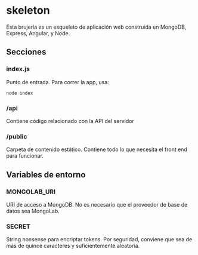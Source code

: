 # skeleton

Esta brujería es un esqueleto de aplicación web construida en MongoDB, Express, Angular, y Node.

## Secciones

### index.js
Punto de entrada. Para correr la app, usa:
```
node index
```

### /api
Contiene código relacionado con la API del servidor

### /public
Carpeta de contenido estático. Contiene todo lo que necesita el front end para funcionar.

## Variables de entorno

### MONGOLAB_URI
URI de acceso a MongoDB.
No es necesario que el proveedor de base de datos sea MongoLab.

### SECRET
String nonsense para encriptar tokens. Por seguridad, conviene que sea de más de quince caracteres y suficientemente aleatoria.
